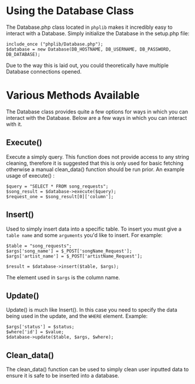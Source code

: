 # Using the Database Class #
The Database.php class located in `phplib` makes it incredibly easy to interact with a Database. Simply initialize the Database in the setup.php file:

	include_once ("phplib/Database.php");
	$database = new Database(DB_HOSTNAME, DB_USERNAME, DB_PASSWORD, DB_DATABASE);

Due to the way this is laid out, you could theoretically have multiple Database connections opened.

# Various Methods Available #
The Database class provides quite a few options for ways in which you can interact with the Database. Below are a few ways in which you can interact with it.

## Execute() ##
Execute a simply query. This function does not provide access to any string cleaning, therefore it is suggested that this is only used for basic fetching otherwise a manual clean_data() function should be run prior. An example usage of execute() :

	$query = "SELECT * FROM song_requests";
	$song_result = $database->execute($query);
	$request_one = $song_result[0]['column'];

## Insert() ##
Used to simply insert data into a specific table. To insert you must give a `table name` and some `arguments` you'd like to insert. For example:

	$table = "song_requests";
	$args['song_name'] = $_POST['songName_Request'];
	$args['artist_name'] = $_POST['artistName_Request'];
	
	$result = $database->insert($table, $args);

The element used in `$args` is the column name.

## Update() ##
Update() is much like Insert(). In this case you need to specify the data being used in the update, and the `WHERE` element. Example:

	$args['status'] = $status;
	$where['id'] = $value;
	$database->update($table, $args, $where);

## Clean_data() ##
The clean_data() function can be used to simply clean user inputted data to ensure it is safe to be inserted into a database.